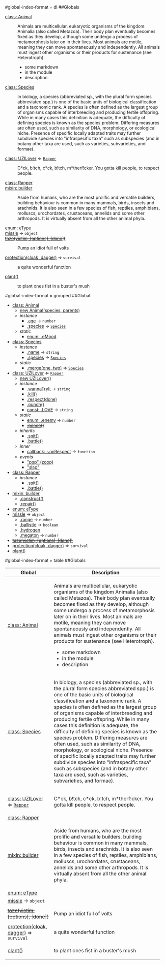 #global-index-format = dl
##Globals
<dl>
<dt><a href="#Animal">class: Animal</a></dt>
<dd><p>Animals are multicellular, eukaryotic organisms of the kingdom Animalia (also called Metazoa). Their body plan eventually becomes fixed as they develop, although some undergo a process of metamorphosis later on in their lives. Most animals are motile, meaning they can move spontaneously and independently. All animals must ingest other organisms or their products for sustenance (see Heterotroph).</p>
<ul>
<li>some markdown</li>
<li>in the module</li>
<li>description</li>
</ul>
</dd>
<dt><a href="#Species">class: Species</a></dt>
<dd><p>In biology, a species (abbreviated sp., with the plural form species abbreviated spp.) is one of the basic units of biological classification and a taxonomic rank. A species is often defined as the largest group of organisms capable of interbreeding and producing fertile offspring. While in many cases this definition is adequate, the difficulty of defining species is known as the species problem. Differing measures are often used, such as similarity of DNA, morphology, or ecological niche. Presence of specific locally adapted traits may further subdivide species into &quot;infraspecific taxa&quot; such as subspecies (and in botany other taxa are used, such as varieties, subvarieties, and formae).</p>
</dd>
<dt><a href="#UZILover">class: UZILover</a> ⇐ <code><a href="#Rapper">Rapper</a></code></dt>
<dd><p>C*ck, b!tch, c*ck, b!tch, m*therf!cker. You gotta kill people, to respect people.</p>
</dd>
<dt><a href="#Rapper">class: Rapper</a></dt>
<dd></dd>
<dt><a href="#builder">mixin: builder</a></dt>
<dd><p>Aside from humans, who are the most prolific and versatile builders, building behaviour is common in many mammals, birds, insects and arachnids. It is also seen in a few species of fish, reptiles, amphibians, molluscs, urochordates, crustaceans, annelids and some other arthropods. It is virtually absent from all the other animal phyla.</p>
</dd>
<dt><a href="#eType">enum: eType</a></dt>
<dd></dd>
<dt><a href="#missle">missle</a> → <code>object</code></dt>
<dd></dd>
<dt><del><a href="#taze">taze(victim, [options], [done])</a></del></dt>
<dd><p>Pump an idiot full of volts</p>
</dd>
<dt><a href="#protection">protection(cloak, dagger)</a> ⇒ <code>survival</code></dt>
<dd><p>a quite wonderful function</p>
</dd>
<dt><a href="#plant">plant()</a></dt>
<dd><p>to plant ones fist in a buster&#39;s mush</p>
</dd>
</dl>


#global-index-format = grouped
##Global
* [class: Animal](#Animal)
  * [new Animal(species, parents)](#new_Animal_new)
  * _instance_
    * [.age](#Animal#age) → <code>number</code>
    * [.species](#Animal#species) → <code>[Species](#Species)</code>
  * _static_
    * [enum: .eMood](#Animal.eMood)
* [class: Species](#Species)
  * _instance_
    * [.name](#Species#name) → <code>string</code>
    * [.species](#Species#species) → <code>[Species](#Species)</code>
  * _static_
    * [.merge(one, two)](#Species.merge) ⇒ <code>[Species](#Species)</code>
* [class: UZILover](#UZILover) ⇐ <code>[Rapper](#Rapper)</code>
  * [new UZILover()](#new_UZILover_new)
  * _instance_
    * [.wannaTryIt](#UZILover#wannaTryIt) → <code>string</code>
    * [.kill()](#UZILover#kill)
    * [.respect(done)](#UZILover#respect)
    * [.punch()](#UZILover#punch)
    * [const: .LOVE](#UZILover#LOVE) → <code>string</code>
  * _static_
    * [enum: .enemy](#UZILover.enemy) → <code>number</code>
    * ~~[.peace()](#UZILover.peace)~~
  * _inherits_
    * [.spit()](#Rapper#spit)
    * [.battle()](#Rapper#battle)
  * _inner_
    * [callback: ~onRespect](#UZILover..onRespect) → <code>function</code>
  * _events_
    * ["pop" (zoop)](#UZILover#event_pop)
    * ["slap"](#UZILover#event_slap)
* [class: Rapper](#Rapper)
  * _instance_
    * [.spit()](#Rapper#spit)
    * [.battle()](#Rapper#battle)
* [mixin: builder](#builder)
  * [.construct()](#builder.construct)
  * [.repair()](#builder.repair)
* [enum: eType](#eType)
* [missle](#missle) → <code>object</code>
  * [.range](#missle.range) → <code>number</code>
  * [.ballistic](#missle.ballistic) → <code>boolean</code>
  * [.hydrogen](#missle.hydrogen)
  * [.megaton](#missle.megaton) → <code>number</code>
* ~~[taze(victim, [options], [done])](#taze)~~
* [protection(cloak, dagger)](#protection) ⇒ <code>survival</code>
* [plant()](#plant)



#global-index-format = table
##Globals
<table>
  <thead>
    <tr>
      <th>Global</th><th>Description</th>
    </tr>
  </thead>
  <tbody>
<tr>
    <td><a href="#Animal">class: Animal</a></td>
    <td><p>Animals are multicellular, eukaryotic organisms of the kingdom Animalia (also called Metazoa). Their body plan eventually becomes fixed as they develop, although some undergo a process of metamorphosis later on in their lives. Most animals are motile, meaning they can move spontaneously and independently. All animals must ingest other organisms or their products for sustenance (see Heterotroph).</p>
<ul>
<li>some markdown</li>
<li>in the module</li>
<li>description</li>
</ul>
</td>
    </tr>
<tr>
    <td><a href="#Species">class: Species</a></td>
    <td><p>In biology, a species (abbreviated sp., with the plural form species abbreviated spp.) is one of the basic units of biological classification and a taxonomic rank. A species is often defined as the largest group of organisms capable of interbreeding and producing fertile offspring. While in many cases this definition is adequate, the difficulty of defining species is known as the species problem. Differing measures are often used, such as similarity of DNA, morphology, or ecological niche. Presence of specific locally adapted traits may further subdivide species into &quot;infraspecific taxa&quot; such as subspecies (and in botany other taxa are used, such as varieties, subvarieties, and formae).</p>
</td>
    </tr>
<tr>
    <td><a href="#UZILover">class: UZILover</a> ⇐ <code><a href="#Rapper">Rapper</a></code></td>
    <td><p>C*ck, b!tch, c*ck, b!tch, m*therf!cker. You gotta kill people, to respect people.</p>
</td>
    </tr>
<tr>
    <td><a href="#Rapper">class: Rapper</a></td>
    <td></td>
    </tr>
<tr>
    <td><a href="#builder">mixin: builder</a></td>
    <td><p>Aside from humans, who are the most prolific and versatile builders, building behaviour is common in many mammals, birds, insects and arachnids. It is also seen in a few species of fish, reptiles, amphibians, molluscs, urochordates, crustaceans, annelids and some other arthropods. It is virtually absent from all the other animal phyla.</p>
</td>
    </tr>
<tr>
    <td><a href="#eType">enum: eType</a></td>
    <td></td>
    </tr>
<tr>
    <td><a href="#missle">missle</a> → <code>object</code></td>
    <td></td>
    </tr>
<tr>
    <td><del><a href="#taze">taze(victim, [options], [done])</a></del></td>
    <td><p>Pump an idiot full of volts</p>
</td>
    </tr>
<tr>
    <td><a href="#protection">protection(cloak, dagger)</a> ⇒ <code>survival</code></td>
    <td><p>a quite wonderful function</p>
</td>
    </tr>
<tr>
    <td><a href="#plant">plant()</a></td>
    <td><p>to plant ones fist in a buster&#39;s mush</p>
</td>
    </tr>
</tbody>
</table>


